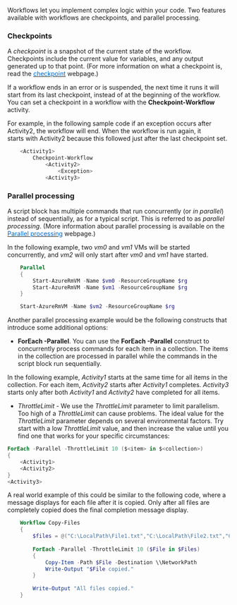 

Workflows let you implement complex logic within your code. Two features available with workflows are checkpoints, and parallel processing.

### Checkpoints

A *checkpoint* is a snapshot of the current state of the workflow. Checkpoints include the current value for variables, and any output generated up to that point. (For more information on what a checkpoint is, read the <a href="https://docs.microsoft.com/en-us/azure/automation/automation-powershell-workflow#checkpoints" target="_blank"><span style="color: #0066cc;" color="#0066cc">checkpoint</span></a> webpage.)

If a workflow ends in an error or is suspended, the next time it runs it will start from its last checkpoint, instead of at the beginning of the workflow. You can set a checkpoint in a workflow with the **Checkpoint-Workflow** activity. 

For example, in the following sample code if an exception occurs after Activity2, the workflow will end. When the workflow is run again, it starts with Activity2 because this followed just after the last checkpoint set.

```PowerShell
    <Activity1>
        Checkpoint-Workflow
            <Activity2>
                <Exception>
            <Activity3>
```

### Parallel processing

A  script block has multiple commands that run concurrently (or *in parallel*) instead of sequentially, as for a typical script. This is referred to as *parallel processing*. (More information about parallel processing is available on the <a href="https://docs.microsoft.com/en-us/azure/automation/automation-powershell-workflow#parallel-processing" target="_blank"><span style="color: #0066cc;" color="#0066cc">Parallel processing</span></a> webpage.)

In the following example, two *vm0* and *vm1* VMs will be started concurrently, and *vm2* will only start after *vm0* and *vm1* have started.



```PowerShell
    Parallel
    {
        Start-AzureRmVM -Name $vm0 -ResourceGroupName $rg  
        Start-AzureRmVM -Name $vm1 -ResourceGroupName $rg
    }

    Start-AzureRmVM -Name $vm2 -ResourceGroupName $rg  
```

Another parallel processing example would be the following constructs that introduce some additional options:

- **ForEach -Parallel**. You can use the **ForEach -Parallel** construct to concurrently process commands for each item in a collection. The items in the collection are processed in parallel while the commands in the script block run sequentially. 

In the following example, *Activity1* starts at the same time for all items in the collection. For each item, *Activity2* starts after *Activity1* completes. *Activity3* starts only after both *Activity1* and *Activity2* have completed for all items.

- *ThrottleLimit* - We use the *ThrottleLimit* parameter to limit  parallelism. Too high of a *ThrottleLimit* can cause problems. The ideal value for the *ThrottleLimit* parameter depends on several environmental factors. Try start with a low *ThrottleLimit* value, and then increase the value until you find one that works for your specific circumstances:

```powershell
ForEach -Parallel -ThrottleLimit 10 ($<item> in $<collection>)
{
    <Activity1>
    <Activity2>
}
<Activity3>
```

A real world example of this could be similar to the following code, where a message displays for each file after it is copied. Only after all files are completely copied does the final completion message display.

```powershell
    Workflow Copy-Files
    {
        $files = @("C:\LocalPath\File1.txt","C:\LocalPath\File2.txt","C:\LocalPath\File3.txt")
    
        ForEach -Parallel -ThrottleLimit 10 ($File in $Files)
        {
            Copy-Item -Path $File -Destination \\NetworkPath
            Write-Output "$File copied."
        }
    
        Write-Output "All files copied."
    }
```
